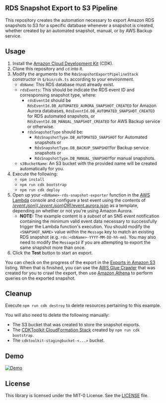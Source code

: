 ## RDS Snapshot Export to S3 Pipeline

This repository creates the automation necessary to export Amazon RDS snapshots to S3 for a specific database whenever a snapshot is created, 
whether created by an automated snapshot, manual, or by AWS Backup service.

## Usage

1. Install the [Amazon Cloud Development Kit](https://aws.amazon.com/cdk/) (CDK).
2. Clone this repository and `cd` into it.
3. Modify the arguments to the `RdsSnapshotExportPipelineStack` constructor in `$/bin/cdk.ts` according to your environment.
    * `dbName`: This RDS database must already exist.
    * `rdsEvents`: This should be indicate the RDS event ID and corresponsing snapshot type, where:
      * `rdsEventId` should be `RdsEventId.DB_AUTOMATED_AURORA_SNAPSHOT_CREATED` for Amazon Aurora databases, `RdsEventId.DB_AUTOMATED_SNAPSHOT_CREATED` for RDS automated snapshots, or `RdsEventId.DB_MANUAL_SNAPSHOT_CREATED` for AWS Backup service or otherwise.
      * `rdsSnapshotType` should be:
        * `RdsSnapshotType.DB_AUTOMATED_SNAPSHOT` for Automated snapshots or 
        * `RdsSnapshotType.DB_BACKUP_SNAPSHOT`for Backup service snapshots or
        * `RdsSnapshotType.DB_MANUAL_SNAPSHOT`for manual snapshots.
    * `s3BucketName`: An S3 bucket with the provided name will be created automatically for you.
4. Execute the following:
    * `npm install`
    * `npm run cdk bootstrap`
    * `npm run cdk deploy`
5. Open up your `<dbName>-rds-snapshot-exporter` function in the [AWS Lambda](https://console.aws.amazon.com/lambda/home) console and configure a test event using the contents of [$/event.json](./event.json) OR [$/event.aurora.json](./event.aurora.json) as a template, depending on whether or not you're using Amazon Aurora.
    * **NOTE:** The example content is a *subset* of an SNS event notification containing the minimum valid event data necessary to successfully trigger the Lambda function's execution. You should modify the `<SNAPSHOT_NAME>` value within the `Message` key to match an existing RDS snapshot (e.g. `rds:<dbName>-YYYY-MM-DD-hh-mm`). You may also need to modify the `MessageId` if you are attempting to export the same snapshot more than once.
6. Click the **Test** button to start an export.

You can check on the progress of the export in the [Exports in Amazon S3](https://console.aws.amazon.com/rds/home#snapshots-list:tab=exporttos3) listing. When that is finished, you can use the [AWS Glue Crawler](https://console.aws.amazon.com/glue/home#catalog:tab=crawlers) that was created for you to crawl the export, then use [Amazon Athena](https://console.aws.amazon.com/athena/home#query) to perform queries on the exported snapshot.

## Cleanup

Execute `npm run cdk destroy` to delete resources pertaining to this example.

You will also need to delete the following manually:
   * The S3 bucket that was created to store the snapshot exports.
   * The [CDKToolkit CloudFormation Stack](https://console.aws.amazon.com/cloudformation/home#/stacks?filteringText=CDKToolkit) created by `npm run cdk bootstrap`.
   * The `cdktoolkit-stagingbucket-<...>` bucket.

## Demo

[![Demo](.github/demo-video.png)](https://www.youtube.com/watch?v=lyNGeDg6EII)

## License

This library is licensed under the MIT-0 License. See the [LICENSE](./LICENSE) file.
